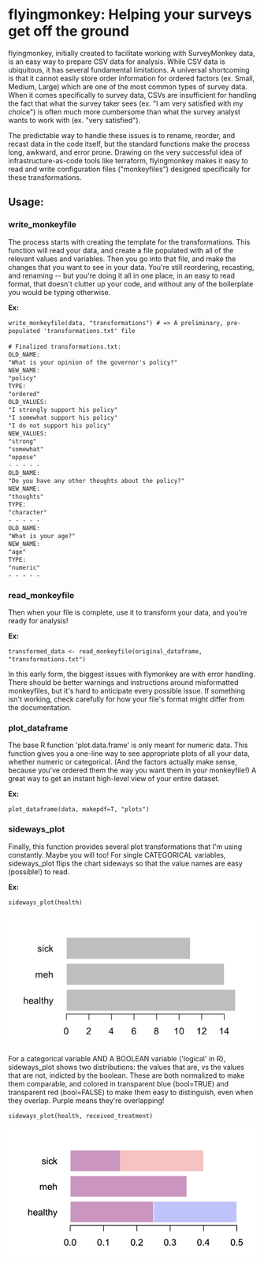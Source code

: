 # flyingmonkey: Helping your surveys get off the ground

flyingmonkey, initially created to facilitate working with SurveyMonkey data, is an easy way to prepare CSV data for analysis. While CSV data is ubiquitous, it has several
fundamental limitations. A universal shortcoming is that it cannot easily store order information for ordered factors (ex. Small, Medium, Large) which are one of the most common types of 
survey data. When it comes specifically to survey data, CSVs are insufficient for handling the fact that what the survey taker sees (ex. "I am very satisfied with my choice") is often 
much more cumbersome than what the survey analyst wants to work with (ex. "very satisfied").

The predictable way to handle these issues is to rename, reorder, and recast data in the code itself, but the standard functions 
make the process long, awkward, and error prone. Drawing on the very successful idea of infrastructure-as-code tools like terraform, flyingmonkey makes it easy to read and write
configuration files ("monkeyfiles") designed specifically for these transformations.

## Usage:
### write_monkeyfile
The process starts with creating the template for the transformations. This function will read your data, and create a file populated with all of the relevant values and variables.
Then you go into that file, and make the changes that you want to see in your data. You're still reordering, recasting, and renaming -- but you're doing it all in one place, 
in an easy to read format, that doesn't clutter up your code, and without any of the boilerplate you would be typing otherwise.

**Ex:**
```
write_monkeyfile(data, "transformations") # => A preliminary, pre-populated 'transformations.txt' file

# Finalized transformations.txt:
OLD_NAME:
"What is your opinion of the governor's policy?"
NEW_NAME:
"policy"
TYPE:
"ordered"
OLD_VALUES:
"I strongly support his policy"
"I somewhat support his policy"
"I do not support his policy"
NEW_VALUES:
"strong"
"somewhat"
"oppose"
- - - - -
OLD_NAME:
"Do you have any other thoughts about the policy?"
NEW_NAME:
"thoughts"
TYPE:
"character"
- - - - -
OLD_NAME:
"What is your age?"
NEW_NAME:
"age"
TYPE:
"numeric"
- - - - -
```

### read_monkeyfile
Then when your file is complete, use it to transform your data, and you're ready for analysis!

**Ex:**
```
transformed_data <- read_monkeyfile(original_dataframe, "transformations.txt")
```
In this early form, the biggest issues with flymonkey are with error handling. There should be better warnings and instructions around misformatted monkeyfiles, but it's hard to
anticipate every possible issue. If something isn't working, check carefully for how your file's format might differ from the documentation.

### plot_dataframe
The base R function 'plot.data.frame' is only meant for numeric data. This function gives you a one-line way to see appropriate plots of all your data, whether numeric or categorical.
(And the factors actually make sense, because you've ordered them the way you want them in your monkeyfile!)
A great way to get an instant high-level view of your entire dataset.

**Ex:**
```
plot_dataframe(data, makepdf=T, "plots")
```

### sideways_plot
Finally, this function provides several plot transformations that I'm using constantly. Maybe you will too!
For single CATEGORICAL variables, sideways_plot flips the chart sideways so that the value names are easy (possible!) to read. 

**Ex:**
```
sideways_plot(health)
```
![alt text](https://github.com/amloewi/flyingmonkey/blob/main/images/sideways_1.png?width=200&height=150)


For a categorical variable AND A BOOLEAN variable ('logical' in R), sideways_plot shows two distributions: the values that are, vs the values that are not, indicted by the boolean.
These are both normalized to make them comparable, and colored in transparent blue (bool=TRUE) and transparent red (bool=FALSE) to make them easy to distinguish, even when they overlap. Purple means they're overlapping!
```
sideways_plot(health, received_treatment)
```
![alt text](https://github.com/amloewi/flyingmonkey/blob/main/images/sideways_2.png?width=200&height=150)


